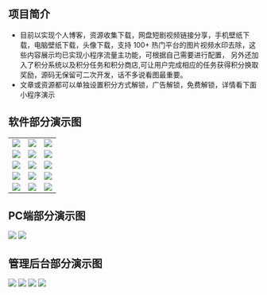 
## 项目简介

- 目前以实现个人博客，资源收集下载，网盘短剧视频链接分享，手机壁纸下载，电脑壁纸下载，头像下载，支持 100+ 热门平台的图片视频水印去除，这些内容展示均已实现小程序流量主功能，可根据自己需要进行配置，
另外还加入了积分系统以及积分任务和积分商店,可让用户完成相应的任务获得积分换取奖励，源码无保留可二次开发，话不多说看图最重要。
- 文章或资源都可以单独设置积分方式解锁，广告解锁，免费解锁，详情看下面小程序演示

## 软件部分演示图

<table>
    <tr>
        <td><img src="https://img.eplusskin.com/uploads/20240730/show-1.png"/></td>
        <td><img src="https://img.eplusskin.com/uploads/20240730/show-2.png"/></td>
        <td><img src="https://img.eplusskin.com/uploads/20240730/show-4.png"/></td>
    </tr>
    <tr>
        <td><img src="https://img.eplusskin.com/uploads/20240730/show-3.png"/></td>
        <td><img src="https://img.eplusskin.com/uploads/20240730/show-5.png"/></td>
        <td><img src="https://img.eplusskin.com/uploads/20240730/%E6%B0%B4%E5%8D%B01.png"/></td>
    </tr>
    <tr>
        <td><img src="https://img.eplusskin.com/uploads/20240730/%E6%96%87%E7%AB%A0%E8%AF%A6%E6%83%85.png"/></td>
        <td><img src="https://img.eplusskin.com/uploads/20240730/%E6%96%87%E7%AB%A0%E8%AF%A6%E6%83%852.png"/></td>
		<td><img src="https://img.eplusskin.com/uploads/20240730/%E4%B8%8B%E8%BD%BD.png"/></td>
    </tr>
    <tr>
        <td><img src="https://img.eplusskin.com/uploads/20240730/%E7%A7%AF%E5%88%86.png"/></td>
        <td><img src="https://img.eplusskin.com/uploads/20240730/%E7%A7%AF%E5%88%86%E7%89%A9%E5%93%81.png"/></td>
        <td><img src="https://img.eplusskin.com/uploads/20240730/choujiang.jpg"/></td>
    </tr>
	<tr>
        <td><img src="https://img.eplusskin.com/uploads/20240730/%E6%89%8B%E6%9C%BA%E5%A3%81%E7%BA%B8.png"/></td>
        <td><img src="https://img.eplusskin.com/uploads/20240730/%E7%94%B5%E8%84%91%E5%A3%81%E7%BA%B8.png"/></td>
        <td><img src="https://img.eplusskin.com/uploads/20240730/%E5%A3%81%E7%BA%B8%E8%AF%A6%E6%83%85.png"/></td>
    </tr>
</table>

## PC端部分演示图
<img src="https://img.eplusskin.com/uploads/20240730/%E5%90%8E%E5%8F%B0-new-1%281%29%281%29.png"/>
<img src="https://img.eplusskin.com/uploads/20240730/%E5%90%8E%E5%8F%B0-new-2%281%29%281%29.png"/>


## 管理后台部分演示图
<img src="https://img.eplusskin.com/uploads/20240730/%E5%90%8E%E5%8F%B01.png"/>
<img src="https://img.eplusskin.com/uploads/20240730/%E5%90%8E%E5%8F%B02.png"/>
<img src="https://img.eplusskin.com/uploads/20240730/%E5%90%8E%E5%8F%B03.png"/>
<img src="https://img.eplusskin.com/uploads/20240730/%E5%90%8E%E5%8F%B04.png"/>



